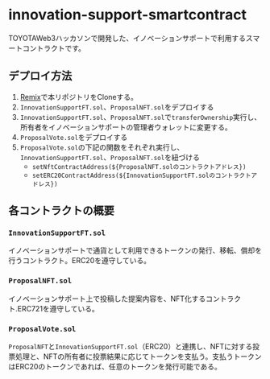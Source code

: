 # innovation-support-smartcontract

TOYOTAWeb3ハッカソンで開発した、イノベーションサポートで利用するスマートコントラクトです。

## デプロイ方法

1. [Remix](https://remix.ethereum.org/#lang=en&optimize=false&runs=200&evmVersion=null&version=soljson-v0.8.18+commit.87f61d96.js)で本リポジトリをCloneする。
2. `InnovationSupportFT.sol`、`ProposalNFT.sol`をデプロイする
3. `InnovationSupportFT.sol`、`ProposalNFT.sol`で`transferOwnership`実行し、所有者をイノベーションサポートの管理者ウォレットに変更する。
4. `ProposalVote.sol`をデプロイする
5. `ProposalVote.sol`の下記の関数をそれぞれ実行し、`InnovationSupportFT.sol`、`ProposalNFT.sol`を紐づける
    - `setNftContractAddress(${ProposalNFT.solのコントラクトアドレス})`
    - `setERC20ContractAddress(${InnovationSupportFT.solのコントラクトアドレス})`


## 各コントラクトの概要
 
### `InnovationSupportFT.sol`
 
イノベーションサポートで通貨として利用できるトークンの発行、移転、償却を行うコントラクト。ERC20を遵守している。
 
### `ProposalNFT.sol`
 
イノベーションサポート上で投稿した提案内容を、NFT化するコントラクト.ERC721を遵守している。
 
### `ProposalVote.sol`

`ProposalNFT`と`InnovationSupportFT.sol`（ERC20）と連携し、NFTに対する投票処理と、NFTの所有者に投票結果に応じてトークンを支払う。支払うトークンはERC20のトークンであれば、任意のトークンを発行可能である。

